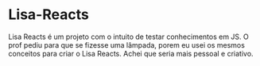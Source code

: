 # Lisa-Reacts
Lisa Reacts é um projeto com o intuito de testar conhecimentos em JS. 
O prof pediu para que se fizesse uma lâmpada, porem eu usei os mesmos conceitos para criar o Lisa Reacts.
Achei que seria mais pessoal e criativo.
